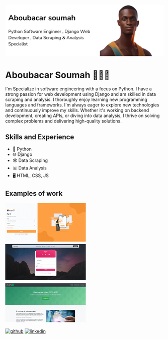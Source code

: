 
![](https://github.com/Abusooma/Abusooma/blob/main/person.png)
# Aboubacar Soumah 👨🏿‍💻
I'm Specialize in software engineering with a focus on Python. I have a strong passion for web development using Django and am skilled in data scraping and analysis.
I thoroughly enjoy learning new programming languages and frameworks.
I'm always eager to explore new technologies and continuously improve my skills. Whether it's working on backend development, creating APIs, or diving into data analysis, I thrive on solving complex problems and delivering high-quality solutions.

## Skills and Experience
* 🐍 Python
* 🌐 Django
* 🕸️ Data Scraping
* 📊 Data Analysis
* 🖥️ HTML, CSS, JS

## Examples of work
<img src="https://github.com/Abusooma/Abusooma/blob/main/gifmaker_me%20(1).gif" width="256" />
<img src="https://github.com/Abusooma/Abusooma/blob/main/gifmaker_me%203.gif" width="256" />
<img src="https://github.com/Abusooma/Abusooma/blob/main/gifmaker_me_projet2.gif" width="256" />

[<img src='https://cdn.jsdelivr.net/npm/simple-icons@3.0.1/icons/github.svg' alt='github' height='40'>](https://github.com/https://github.com/Abusooma)  [<img src='https://cdn.jsdelivr.net/npm/simple-icons@3.0.1/icons/linkedin.svg' alt='linkedin' height='40'>](https://www.linkedin.com/in/https://www.linkedin.com/in/aboubacarsoumah//)  

